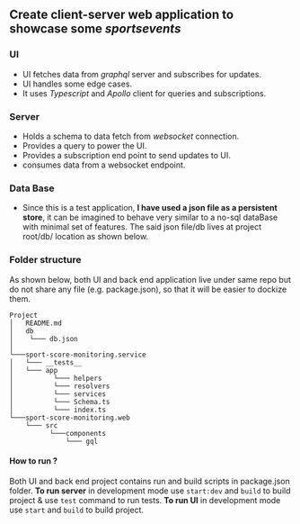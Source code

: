 ## Create client-server web application to showcase some *sportsevents*

### UI

 - UI fetches data from *graphql* server and subscribes for updates.
 - UI handles some edge cases.
 - It uses *Typescript* and *Apollo* client for queries and subscriptions.

### Server

 - Holds a schema to data fetch from *websocket* connection.
 - Provides a query to power the UI.
 - Provides a subscription end point to send updates to UI.
 - consumes data from a websocket endpoint.

### Data Base

 - Since this is a test application, **I have used a json file as a persistent store**, it can be imagined to behave very similar to a no-sql dataBase with minimal set of features. The said json file/db lives at project root/db/ location as shown below.

### Folder structure
As shown below, both UI and back end application live under same repo but do not share any file (e.g. package.json), so that it will be easier to dockize them.
```
Project
│   README.md
│   db
│    └─── db.json    
│
└───sport-score-monitoring.service
│   └─── __tests__
│   └─── app
│          └─── helpers
│          └─── resolvers
│          └─── services
│          └─── Schema.ts
│          └─── index.ts
└───sport-score-monitoring.web
    └─── src
          └───components
              └─── gql
```
#### How to run ?
Both UI and back end project contains run and build scripts in package.json folder.
	**To run server** in development mode use `start:dev`  and `build` to build project & use `test` command to run tests.
	**To run UI** in development mode use `start`  and `build` to build project.